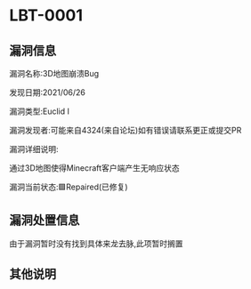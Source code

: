 # LBT-0001
## 漏洞信息
漏洞名称:3D地图崩溃Bug

发现日期:2021/06/26

漏洞类型:Euclid I

漏洞发现者:可能来自4324(来自论坛)如有错误请联系更正或提交PR

漏洞详细说明:

通过3D地图使得Minecraft客户端产生无响应状态

漏洞当前状态:🟩Repaired(已修复)

## 漏洞处置信息
由于漏洞暂时没有找到具体来龙去脉,此项暂时搁置
## 其他说明
